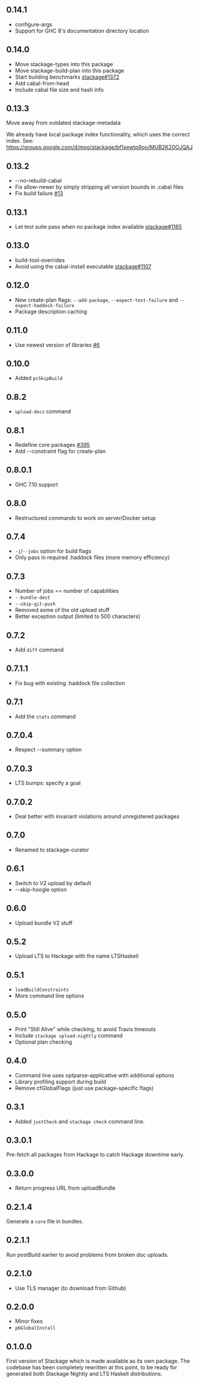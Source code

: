 ## 0.14.1

* configure-args
* Support for GHC 8's documentation directory location

## 0.14.0

* Move stackage-types into this package
* Move stackage-build-plan into this package
* Start building benchmarks [stackage#1372](https://github.com/fpco/stackage/issues/1372)
* Add cabal-from-head
* Include cabal file size and hash info

## 0.13.3

Move away from outdated stackage-metadata

We already have local package index functionality, which uses the
correct index. See:
https://groups.google.com/d/msg/stackage/bf1xewtp9oo/MUB2K20OJQAJ

## 0.13.2

* --no-rebuild-cabal
* Fix allow-newer by simply stripping all version bounds in .cabal files
* Fix build failure [#13](https://github.com/fpco/stackage-curator/issues/13)

## 0.13.1

* Let test suite pass when no package index available [stackage#1165](https://github.com/fpco/stackage/issues/1165)

## 0.13.0

* build-tool-overrides
* Avoid using the cabal-install executable [stackage#1107](https://github.com/fpco/stackage/issues/1107)

## 0.12.0

* New create-plan flags: `--add-package`, `--expect-test-failure` and `--expect-haddock-failure`
* Package description caching

## 0.11.0

* Use newest version of libraries [#6](https://github.com/fpco/stackage-curator/issues/6)

## 0.10.0

* Added `pcSkipBuild`

## 0.8.2

* `upload-docs` command

## 0.8.1

* Redefine core packages [#395](https://github.com/fpco/stackage/issues/395)
* Add --constraint flag for create-plan

## 0.8.0.1

* GHC 7.10 support

## 0.8.0

* Restructured commands to work on server/Docker setup

## 0.7.4

* `-j`/`--jobs` option for build flags
* Only pass in required .haddock files (more memory efficiency)

## 0.7.3

* Number of jobs == number of capabilities
* `--bundle-dest`
* `--skip-git-push`
* Removed some of the old upload stuff
* Better exception output (limited to 500 characters)

## 0.7.2

* Add `diff` command

## 0.7.1.1

* Fix bug with existing .haddock file collection

## 0.7.1

* Add the `stats` command

## 0.7.0.4

* Respect --summary option

## 0.7.0.3

* LTS bumps: specify a goal

## 0.7.0.2

* Deal better with invariant violations around unregistered packages

## 0.7.0

* Renamed to stackage-curator

## 0.6.1

* Switch to V2 upload by default
* --skip-hoogle option

## 0.6.0

* Upload bundle V2 stuff

## 0.5.2

* Upload LTS to Hackage with the name LTSHaskell

## 0.5.1

* `loadBuildConstraints`
* More command line options

## 0.5.0

* Print "Still Alive" while checking, to avoid Travis timeouts
* Include `stackage upload-nightly` command
* Optional plan checking

## 0.4.0

* Command line uses optparse-applicative with additional options
* Library profiling support during build
* Remove cfGlobalFlags (just use package-specific flags)

## 0.3.1

* Added `justCheck` and `stackage check` command line.

## 0.3.0.1

Pre-fetch all packages from Hackage to catch Hackage downtime early.

## 0.3.0.0

* Return progress URL from uploadBundle

## 0.2.1.4

Generate a `core` file in bundles.

## 0.2.1.1

Run postBuild earlier to avoid problems from broken doc uploads.

## 0.2.1.0

* Use TLS manager (to download from Github)

## 0.2.0.0

* Minor fixes
* `pbGlobalInstall`

## 0.1.0.0

First version of Stackage which is made available as its own package. The
codebase has been completely rewritten at this point, to be ready for generated
both Stackage Nightly and LTS Haskell distributions.
